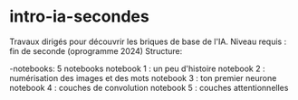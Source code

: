 # intro-ia-secondes

Travaux dirigés pour découvrir les briques de base de l'IA.
Niveau requis : fin de seconde (oprogramme 2024)
Structure:

-notebooks:
  5 notebooks 
    notebook 1 : un peu d'histoire
    notebook 2 : numérisation des images et des mots
    notebook 3 : ton premier neurone
    notebook 4 : couches de convolution
    notebook 5 : couches attentionnelles 
